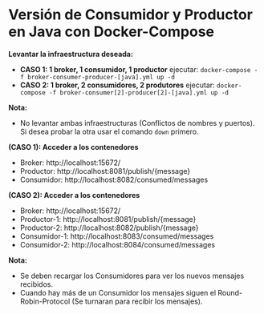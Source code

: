 # Versión de Consumidor y Productor en Java con Docker-Compose

**Levantar la infraestructura deseada:**  
* **CASO 1: 1 broker, 1 consumidor, 1 productor** ejecutar: `docker-compose -f broker-consumer-producer-[java].yml up -d`  
* **CASO 2: 1 broker, 2 consumidores, 2 produtores** ejecutar: `docker-compose -f broker-consumer[2]-producer[2]-[java].yml up -d`  

**Nota:**  
* No levantar ambas infraestructuras (Conflictos de nombres y puertos). Si desea probar la otra usar el comando `down` primero.

**(CASO 1): Acceder a los contenedores**  
* Broker: http://localhost:15672/  
* Productor: http://localhost:8081/publish/{message}  
* Consumidor: http://localhost:8082/consumed/messages

**(CASO 2): Acceder a los contenedores**  
* Broker: http://localhost:15672/  
* Productor-1: http://localhost:8081/publish/{message}
* Productor-2: http://localhost:8082/publish/{message}  
* Consumidor-1: http://localhost:8083/consumed/messages
* Consumidor-2: http://localhost:8084/consumed/messages

**Nota:**  
* Se deben recargar los Consumidores para ver los nuevos mensajes recibidos.  
* Cuando hay más de un Consumidor los mensajes siguen el Round-Robin-Protocol (Se turnaran para recibir los mensajes).
